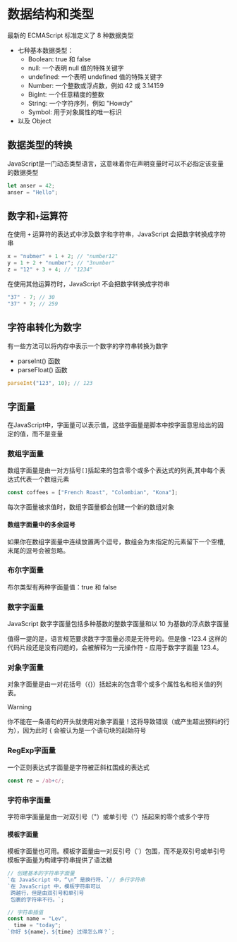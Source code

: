 # 数据结构和类型

最新的 ECMAScript 标准定义了 8 种数据类型

- 七种基本数据类型：
  - Boolean: true 和 false
  - null: 一个表明 null 值的特殊关键字
  - undefined: 一个表明 undefined 值的特殊关键字
  - Number: 一个整数或浮点数，例如 42 或 3.14159
  - BigInt: 一个任意精度的整数
  - String: 一个字符序列，例如 "Howdy"
  - Symbol: 用于对象属性的唯一标识
- 以及 Object

## 数据类型的转换

JavaScript是一门动态类型语言，这意味着你在声明变量时可以不必指定该变量的数据类型

```js
let anser = 42;
anser = "Hello";
```

## 数字和`+`运算符

在使用 `+` 运算符的表达式中涉及数字和字符串，JavaScript 会把数字转换成字符串

```js
x = "nubmer" + 1 + 2; // "number12"
y = 1 + 2 + "number"; // "3number"
z = "12" + 3 + 4; // "1234"
```

在使用其他运算符时，JavaScript 不会把数字转换成字符串

```js
"37" - 7; // 30
"37" * 7; // 259
```

## 字符串转化为数字

有一些方法可以将内存中表示一个数字的字符串转换为数字

- parseInt() 函数
- parseFloat() 函数

```js
parseInt("123", 10); // 123
```

## 字面量

在JavaScript中，字面量可以表示值，这些字面量是脚本中按字面意思给出的固定的值，而不是变量

### 数组字面量

数组字面量是由一对方括号`[]`括起来的包含零个或多个表达式的列表,其中每个表达式代表一个数组元素

```js
const coffees = ["French Roast", "Colombian", "Kona"];
```

每次字面量被求值时，数组字面量都会创建一个新的数组对象

#### 数组字面量中的多余逗号

如果你在数组字面量中连续放置两个逗号，数组会为未指定的元素留下一个空槽,末尾的逗号会被忽略。

### 布尔字面量

布尔类型有两种字面量值：true 和 false

### 数字字面量

JavaScript 数字字面量包括多种基数的整数字面量和以 10 为基数的浮点数字面量

值得一提的是，语言规范要求数字字面量必须是无符号的。但是像 -123.4 这样的代码片段还是没有问题的，会被解释为一元操作符 - 应用于数字字面量 123.4。

### 对象字面量

对象字面量是由一对花括号（{}）括起来的包含零个或多个属性名和相关值的列表。

> [!WARNING]
> 你不能在一条语句的开头就使用对象字面量！这将导致错误（或产生超出预料的行为），因为此时 { 会被认为是一个语句块的起始符号

### RegExp字面量

一个正则表达式字面量是字符被正斜杠围成的表达式

```js
const re = /ab+c/;
```

### 字符串字面量

字符串字面量是由一对双引号（"）或单引号（'）括起来的零个或多个字符

#### 模板字面量

模板字面量也可用。模板字面量由一对反引号（`）包围，而不是双引号或单引号
模板字面量为构建字符串提供了语法糖

```js
// 创建基本的字符串字面量
`在 JavaScript 中，“\n” 是换行符。`// 多行字符串
`在 JavaScript 中，模板字符串可以
 跨越行，但是由双引号和单引号
 包裹的字符串不行。`;

// 字符串插值
const name = "Lev",
  time = "today";
`你好 ${name}，${time} 过得怎么样？`;
```

